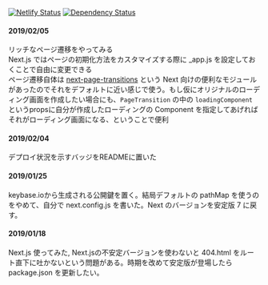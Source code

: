 [![Netlify Status](https://api.netlify.com/api/v1/badges/6d9ef494-a24b-46a2-882b-4440976ade37/deploy-status)](https://app.netlify.com/sites/modest-payne-215883/deploys)
[![Dependency Status](https://img.shields.io/david/7ma7X/mywebsite.svg?style=flat)](https://img.shields.io/david/7ma7X/mywebsite.svg?style=flat)

#### 2019/02/05

リッチなページ遷移をやってみる  
Next.js ではページの初期化方法をカスタマイズする際に _app.js を設定しておくことで自由に変更できる  
ページ遷移自体は [next-page-transitions](https://github.com/illinois/next-page-transitions) という Next 向けの便利なモジュールがあったのでそれをデフォルトに近い感じで使う。もし仮にオリジナルのローディング画面を作成したい場合にも、`PageTransition` の中の `loadingComponent` というpropsに自分が作成したローディングの Component を指定してあげればそれがローディング画面になる、ということで便利

#### 2019/02/04

デプロイ状況を示すバッジをREADMEに置いた

#### 2019/01/25

keybase.ioから生成される公開鍵を置く。結局デフォルトの pathMap を使うのをやめて、自分で next.config.js を書いた。Next のバージョンを安定版 7 に戻す。

#### 2019/01/18

Next.js 使ってみた, Next.jsの不安定バージョンを使わないと 404.html をルート直下に吐かないという問題がある。時期を改めて安定版が登場したら package.json を更新したい。